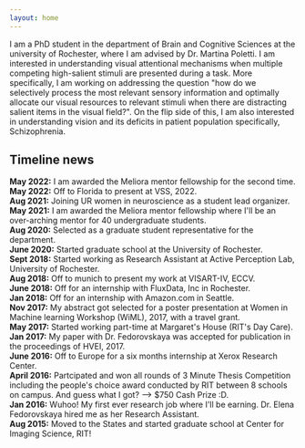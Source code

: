 ```yaml
---
layout: home
---
```


I am a PhD student in the department of Brain and Cognitive Sciences at the university of Rochester, where I am advised by Dr. Martina Poletti. I am interested in understanding visual attentional mechanisms when multiple competing high-salient stimuli are presented during a task. More specifically, I am working on addressing the question "how do we selectively process the most relevant sensory information and optimally allocate our visual resources to relevant stimuli when there are distracting salient items in the visual field?". On the flip side of this, I am also interested in understanding vision and its deficits in patient population specifically, Schizophrenia.

## Timeline news

 __May 2022:__ I am awarded the Meliora mentor fellowship for the second time.<br>
 __May 2022:__ Off to Florida to present at VSS, 2022.<br>
 __Aug 2021:__ Joining UR women in neuroscience as a student lead organizer.<br>
 __May 2021:__ I am awarded the Meliora mentor fellowship where I'll be an over-arching mentor for 40 undergraduate students.<br>
 __Aug 2020:__ Selected as a graduate student representative for the department.<br>
 __June 2020:__ Started graduate school at the University of Rochester.<br>
 __Sept 2018:__ Started working as Research Assistant at Active Perception Lab, University of Rochester.<br>
 __Aug 2018:__ Off to munich to present my work at VISART-IV, ECCV.<br>
 __June 2018:__ Off for an internship with FluxData, Inc in Rochester.<br>
 __Jan 2018:__ Off for an internship with Amazon.com in Seattle.<br>
 __Nov 2017:__ My abstract got selected for a poster presentation at Women in Machine learning Workshop (WiML), 2017, with a travel grant.<br>
 __May 2017:__ Started working part-time at Margaret's House (RIT's Day Care).<br>
 __Jan 2017:__ My paper with Dr. Fedorovskaya was accepted for publication in the proceedings of HVEI, 2017.<br>
 __June 2016:__ Off to Europe for a six months internship at Xerox Research Center.<br>
 __April 2016:__ Partcipated and won all rounds of 3 Minute Thesis Competition including the people's choice award conducted by RIT between 8 schools on campus. And guess what I got? --> $750 Cash Prize :D.<br>
 __Jan 2016:__ Wuhoo! My first ever research job where I'll be earning. Dr. Elena Fedorovskaya hired me as her Research Assistant.<br>
 __Aug 2015:__ Moved to the States and started graduate school at Center for Imaging Science, RIT!<br>


  
